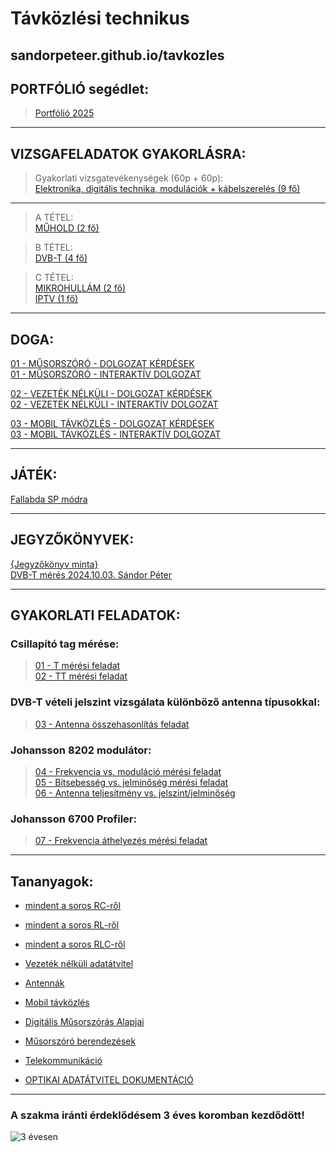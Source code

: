 # Távközlési technikus  

sandorpeteer.github.io/tavkozles
---   

## PORTFÓLIÓ segédlet:  
> [Portfólió 2025](https://drive.google.com/file/d/1KgEOoGC8da8Do3LfUpB7KLwipYN8X3ax/view?usp=sharing)

---

## VIZSGAFELADATOK GYAKORLÁSRA:

> Gyakorlati vizsgatevékenységek (60p + 60p):   
> [Elektronika, digitális technika, modulációk + kábelszerelés (9 fő)](https://sandorpeteer.github.io/tavkozles/vizsga)    

---

> A TÉTEL:   
> [MŰHOLD (2 fő)](https://sandorpeteer.github.io/tavkozles/muhold_vizsga)    

> B TÉTEL:    
> [DVB-T (4 fő)](https://sandorpeteer.github.io/tavkozles/dvb_vizsga)    

> C TÉTEL:    
> [MIKROHULLÁM (2 fő)](https://sandorpeteer.github.io/tavkozles/mikro_vizsga)    
> [IPTV (1 fő)](https://sandorpeteer.github.io/tavkozles/iptv_vizsga)    
 

---

## DOGA:
[01 - MŰSORSZÓRÓ - DOLGOZAT KÉRDÉSEK](https://sandorpeteer.github.io/tavkozles/musorszoro_kerdesek)    
[01 - MŰSORSZÓRÓ - INTERAKTÍV DOLGOZAT](https://sandorpeteer.github.io/tavkozles/musorszoro)   

[02 - VEZETÉK NÉLKÜLI - DOLGOZAT KÉRDÉSEK](https://sandorpeteer.github.io/tavkozles/vezeteknelkuli_kerdesek)   
[02 - VEZETÉK NÉLKÜLI - INTERAKTÍV DOLGOZAT](https://sandorpeteer.github.io/tavkozles/vezeteknelkul)   

[03 - MOBIL TÁVKÖZLÉS - DOLGOZAT KÉRDÉSEK](https://sandorpeteer.github.io/tavkozles/mobil_kerdesek)   
[03 - MOBIL TÁVKÖZLÉS - INTERAKTÍV DOLGOZAT](https://sandorpeteer.github.io/tavkozles/mobil)   

---

## JÁTÉK: 
[Fallabda SP módra](https://sandorpeteer.github.io/tavkozles/game)  

---

## JEGYZŐKÖNYVEK:   
[{Jegyzőkönyv minta}](https://sandorpeteer.github.io/tavkozles/Johansson_8202_modulator/jegyzokonyv_minta)   
[DVB-T mérés 2024.10.03. Sándor Péter](https://sandorpeteer.github.io/tavkozles/DVB-T_meres_SP)   

---  
## GYAKORLATI FELADATOK:   

### Csillapító tag mérése:   
> [01 - T mérési feladat](https://sandorpeteer.github.io/tavkozles/RLC/T)   
> [02 - TT mérési feladat](https://sandorpeteer.github.io/tavkozles/RLC/PI)   

### DVB-T vételi jelszint vizsgálata különböző antenna típusokkal:   
> [03 - Antenna összehasonlítás feladat](https://sandorpeteer.github.io/tavkozles/antennak/feladat)   

### Johansson 8202 modulátor:   
> [04 - Frekvencia vs. moduláció mérési feladat](https://sandorpeteer.github.io/tavkozles/Johansson_8202_modulator/feladat)   
> [05 - Bitsebesség vs. jelminőség mérési feladat](https://sandorpeteer.github.io/tavkozles/Johansson_8202_modulator/feladat2)   
> [06 - Antenna teljesítmény vs. jelszint/jelminőség](https://sandorpeteer.github.io/tavkozles/Johansson_8202_modulator/feladat3)      

### Johansson 6700 Profiler:
> [07 - Frekvencia áthelyezés mérési feladat](https://sandorpeteer.github.io/tavkozles/Johansson_6700_Profiler/feladat1)   

---   

## Tananyagok:

- [mindent a soros RC-ről](https://sandorpeteer.github.io/tavkozles/soros_rc.pdf)   
- [mindent a soros RL-ről](https://sandorpeteer.github.io/tavkozles/soros_rl.pdf)   
- [mindent a soros RLC-ről](https://sandorpeteer.github.io/tavkozles/soros_rlc.pdf)
  
- [Vezeték nélküli adatátvitel](https://drive.google.com/file/d/1atCYFilDRKF3jYGR3G-ug3GWAf1A07m_/view?usp=drive_link)
    
- [Antennák](https://drive.google.com/file/d/1o55MGlPLGShmrXSF5-LfJPJj-A-F6xdj/view?usp=drive_link)   

- [Mobil távközlés](https://youtu.be/Jpbaa8ErL3Q?si=Wh_PltT4ShZLV2WJ)

- [Digitális Műsorszórás Alapjai](https://drive.google.com/file/d/17f1XG8Pv7S-TeeBBIN8uEHIEw2vlyzSN/view?usp=drive_link)
- [Műsorszóró berendezések](https://sandorpeteer.github.io/tavkozles/musorszoras)

- [Telekommunikáció](https://drive.google.com/file/d/1Ac7Nh6PLGb8CNcJHYqsTKhp-EoBFfUmd/view?usp=drive_link)  
  
- [OPTIKAI ADATÁTVITEL DOKUMENTÁCIÓ](https://docs.google.com/document/d/1dnqqqghsqOKc_PRbdLQtqtarTR4-t_Bkibqxh3Sk_7Y/edit?usp=sharing)  

---

### A szakma iránti érdeklődésem 3 éves koromban kezdődött! 
![3 évesen](https://sandorpeteer.github.io/tavkozles/Peti3evesen.jpg)
